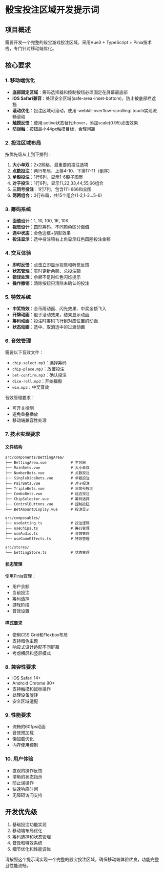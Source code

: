 # 骰宝投注区域开发提示词

## 项目概述
需要开发一个完整的骰宝游戏投注区域，采用Vue3 + TypeScript + Pinia技术栈，专门针对移动端优化。

## 核心要求

### 1. 移动端优化
- **底部固定区域**：筹码选择器和控制按钮必须固定在屏幕最底部
- **iOS Safari兼容**：处理安全区域(safe-area-inset-bottom)，防止被底部栏遮挡
- **滚动优化**：投注区域可滚动，使用-webkit-overflow-scrolling: touch实现流畅滚动
- **触摸反馈**：使用:active状态替代:hover，添加scale(0.95)点击效果
- **防误触**：按钮最小44px触摸目标，合理间距

### 2. 投注区域布局
按优先级从上到下排列：
1. **大小单双**：2x2网格，最重要的投注选项
2. **点数投注**：两行布局，上排4-10，下排17-11（倒序）
3. **单骰投注**：1行6列，显示1-6骰子图案
4. **对子投注**：1行6列，显示11,22,33,44,55,66组合
5. **三同号投注**：1行7列，包含111-666和全围
6. **两两组合**：3行布局，共15个组合(1-2,1-3...5-6)

### 3. 筹码系统
- **面值设计**：1, 10, 100, 1K, 10K
- **视觉设计**：圆形筹码，不同颜色区分面值
- **选中状态**：金色边框+阴影效果
- **投注显示**：选中投注项右上角显示红色圆圈投注金额

### 4. 交互体验
- **即时反馈**：点击立即显示视觉和听觉反馈
- **状态管理**：实时更新余额、总投注额
- **错误处理**：余额不足时红色闪烁提示
- **操作撤销**：清除按钮只清除未确认的投注

### 5. 特效系统
- **中奖特效**：金币雨动画、闪光效果、中奖金额飞入
- **开牌动画**：骰子滚动效果，结果显示动画
- **筹码动画**：投注时筹码飞行到对应位置的动画
- **状态动画**：选中、取消选中的过渡动画

### 6. 音效管理
需要以下音效文件：
- `chip-select.mp3`：选择筹码
- `chip-place.mp3`：放置投注
- `bet-confirm.mp3`：确认投注
- `dice-roll.mp3`：开始摇骰
- `win.mp3`：中奖音效

音效管理要求：
- 可开关控制
- 避免重叠播放
- 移动端兼容性处理

### 7. 技术实现要求

#### 文件结构
```
src/components/BettingArea/
├── BettingArea.vue           # 主容器
├── MainBets.vue              # 大小单双
├── NumberBets.vue            # 点数投注
├── SingleDiceBets.vue        # 单骰投注
├── PairBets.vue              # 对子投注
├── TripleBets.vue            # 三同号投注
├── ComboBets.vue             # 组合投注
├── ChipSelector.vue          # 筹码选择
├── ControlButtons.vue        # 控制按钮
└── BetAmountDisplay.vue      # 投注显示

src/composables/
├── useBetting.ts             # 投注逻辑
├── useChips.ts               # 筹码管理
├── useAudio.ts               # 音效管理
└── useGameEffects.ts         # 特效管理

src/stores/
└── bettingStore.ts           # 状态管理
```

#### 状态管理
使用Pinia管理：
- 用户余额
- 当前投注
- 筹码选择
- 游戏阶段
- 音效设置

#### 样式要求
- 使用CSS Grid和Flexbox布局
- 支持暗色主题
- 响应式设计适配不同屏幕
- 考虑横屏和竖屏模式

### 8. 兼容性要求
- iOS Safari 14+
- Android Chrome 90+
- 支持触摸和鼠标操作
- 处理设备旋转
- 安全区域适配

### 9. 性能要求
- 流畅的60fps动画
- 音效预加载
- 懒加载优化
- 内存使用控制

### 10. 用户体验
- 直观的操作反馈
- 清晰的状态指示
- 防止误操作
- 快速响应时间
- 无障碍访问支持

## 开发优先级
1. 基础投注功能实现
2. 移动端布局优化
3. 筹码选择和状态管理
4. 音效和特效系统
5. 细节优化和性能调优

请按照这个提示词实现一个完整的骰宝投注区域，确保移动端体验优良，功能完整且性能流畅。